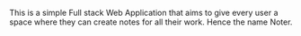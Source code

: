 This is a simple Full stack Web Application that aims to give every user a space where they can create notes for all their work. 
Hence the name Noter.